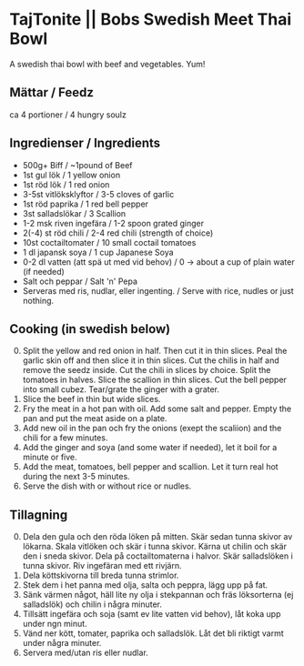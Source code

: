 # TajTonite || Bobs Swedish Meet Thai Bowl
A swedish thai bowl with beef and vegetables. Yum!

## Mättar / Feedz
ca 4 portioner / 4 hungry soulz

## Ingredienser / Ingredients

* 500g+ Biff / ~1pound of Beef
* 1st gul lök / 1 yellow onion
* 1st röd lök / 1 red onion
* 3-5st vitlöksklyftor / 3-5 cloves of garlic
* 1st röd paprika / 1 red bell pepper
* 3st salladslökar / 3 Scallion
* 1-2 msk riven ingefära / 1-2 spoon grated ginger
* 2(-4) st röd chili / 2-4 red chili (strength of choice)
* 10st coctailtomater / 10 small coctail tomatoes
* 1 dl japansk soya / 1 cup Japanese Soya
* 0-2 dl vatten (att spä ut med vid behov) / 0 -> about a cup of plain water (if needed)
* Salt och peppar / Salt 'n' Pepa
* Serveras med ris, nudlar, eller ingenting. / Serve with rice, nudles or just nothing.

## Cooking (in swedish below)
0. Split the yellow and red onion in half. Then cut it in thin slices. Peal the garlic skin off and then slice it in thin slices. Cut the chilis in half and remove the seedz inside. Cut the chili in slices by choice. Split the tomatoes in halves. Slice the scallion in thin slices. Cut the bell pepper into small cubez. Tear/grate the ginger with a grater.
1. Slice the beef in thin but wide slices. 
2. Fry the meat in a hot pan with oil. Add some salt and pepper. Empty the pan and put the meat aside on a plate.
3. Add new oil in the pan och fry the onions (exept the scaliion) and the chili for a few minutes. 
4. Add the ginger and soya (and some water if needed), let it boil for a minute or five. 
5. Add the meat, tomatoes, bell pepper and scallion. Let it turn real hot during the next 3-5 minutes.
6. Serve the dish with or without rice or nudles.

## Tillagning
0. Dela den gula och den röda löken på mitten. Skär sedan tunna skivor av lökarna. Skala vitlöken och skär i tunna skivor. Kärna ut chilin och skär den i sneda skivor. Dela på coctailtomaterna i halvor. Skär salladslöken i tunna skivor. Riv ingefäran med ett rivjärn.
1. Dela köttskivorna till breda tunna strimlor. 
2. Stek dem i het panna med olja, salta och peppra, lägg upp på fat.
3. Sänk värmen något, häll lite ny olja i stekpannan och fräs löksorterna (ej salladslök) och chilin i några minuter. 
4. Tillsätt ingefära och soja (samt ev lite vatten vid behov), låt koka upp under ngn minut. 
5. Vänd ner kött, tomater, paprika och salladslök. Låt det bli riktigt varmt under några minuter.
6. Servera med/utan ris eller nudlar.
